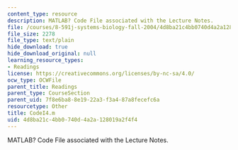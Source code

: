 ```yaml
---
content_type: resource
description: MATLAB? Code File associated with the Lecture Notes.
file: /courses/8-591j-systems-biology-fall-2004/4d8ba21c4bb0740d4a2a128019a2f4f4_CodeI4.m
file_size: 2278
file_type: text/plain
hide_download: true
hide_download_original: null
learning_resource_types:
- Readings
license: https://creativecommons.org/licenses/by-nc-sa/4.0/
ocw_type: OCWFile
parent_title: Readings
parent_type: CourseSection
parent_uid: 7f8e6ba8-8e19-22a3-f3a4-87a8fecefc6a
resourcetype: Other
title: CodeI4.m
uid: 4d8ba21c-4bb0-740d-4a2a-128019a2f4f4
---
```

MATLAB? Code File associated with the Lecture Notes.